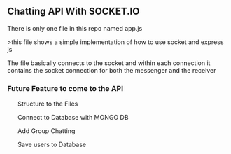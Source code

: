 ## Chatting API With SOCKET.IO

<p>There is only one file in this repo named app.js</p>
<p>>this file shows a simple implementation of how to use socket and express js</p>
<p>The file basically connects to the socket and within each connection it contains the socket connection for both the messenger and the receiver</p>

<h3>Future Feature to come to the API</h3>

<ul>
    <p> Structure to the Files</p>
    <p> Connect to Database with MONGO DB</p>
    <p> Add Group Chatting </p>
    <p> Save users to Database </p>
</ul>